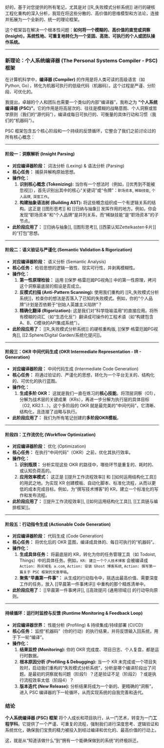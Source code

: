 好的，基于对您提供的所有笔记，尤其是对 [[R_失败模式分析系统]] 进行的硬核工程化重构的深入分析，我现在将这些分散的、高价值的思维模型和方法论，连接并拓展为一个全新的、统一的理论框架。

这个框架旨在解决一个根本性问题：**如何将一个模糊的、高价值的直觉或洞察 (Insight)，系统性地、可重复地转化为一个坚固、高效、可执行的个人或团队操作系统。**

---

### **新理论：个人系统编译器 (The Personal Systems Compiler - PSC) 框架**

在计算机科学中，**编译器 (Compiler)** 的作用是将人类可读的高级语言（如Python, Go），转化为机器可执行的低级代码（机器码）。这个过程是严谨、分阶段、可优化的。

我提出，卓越的个人和团队也需要一个类似的内部“编译器”，我称之为 **“个人系统编译器 (PSC)”**。它的作用是将高层次的、往往是模糊的战略意图、个人洞察或哲学原则（我们的“源代码”），编译成每日可执行的、可衡量的具体行动和习惯（我们的“机器码”）。

PSC 框架包含五个核心阶段和一个持续的反馈循环，它整合了我们之前讨论过的所有核心概念：



---

#### **阶段一：洞察解析 (Insight Parsing)**

*   **对应编译器阶段：** 词法分析 (Lexing) & 语法分析 (Parsing)
*   **核心任务：** 捕获并解构原始思想。
*   **操作化：**
    1.  **识别核心概念 (Tokenizing):** 当你有一个想法时（例如，[[优秀到不能被忽视]]），首先识别出其中的核心“关键词”或“令牌”：`职场资本`, `稀缺技能`, `个人品牌`, `深度工作`。
    2.  **构建抽象语法树 (Building AST):** 将这些概念组织成一个有逻辑关系的结构。这正是 [[图形思考]] 和 [[归纳与抽象]] 发挥作用的地方。例如，你会发现“职场资本”和“个人品牌”是并列关系，而“稀缺技能”是“职场资本”的子节点。
*   **此阶段应用了：** [[归纳与抽象]], [[图形思考]], [[西蒙认知Zettelkasten卡片]] 的“打包”思想。

---

#### **阶段二：语义验证与严谨化 (Semantic Validation & Rigorization)**

*   **对应编译器阶段：** 语义分析 (Semantic Analysis)
*   **核心任务：** 检验思想的逻辑一致性、现实可行性，并剥离模糊性。
*   **操作化：**
    1.  **第一性原理检验：** 运用 [[保罗·格雷厄姆PG视角]] 中的第一性原理，拷问这个洞察最底层的假设是否成立。
    2.  **反模式扫描 (Anti-Pattern Scanning):** 使用我们重构的 [[R_失败模式分析系统]]，检查你的想法是否落入了已知的失败模式。例如，你的“个人品牌”计划是否依赖于“创始人英雄主义陷阱”？
    3.  **精确化翻译 (Rigorization):** 这是我们对“科学隐喻滥用”的直接应用。将所有模糊的词汇（如“生态化反”）翻译成可操作的工程术语（如“构建包含A、B、C模块的API集成系统”）。
*   **此阶段应用了：** [[R_失败模式分析系统]] 的硬核重构版, [[保罗·格雷厄姆PG视角]], [[2.Sphere/Digital Garden/系统化提问]]。

---

#### **阶段三：OKR 中间代码生成 (OKR Intermediate Representation - IR - Generation)**

*   **对应编译器阶段：** 中间代码生成 (Intermediate Code Generation)
*   **核心任务：** 将通过验证的、严谨化的思想，转化为一个平台无关的、结构化的、可优化的执行蓝图。
*   **操作化：**
    1.  **生成多阶 OKR：** 这就是我们一直在练习的**核心技能**。将顶层洞察（O1），分解为战术层的关键成果（KRs），再进一步分解为执行层的具体目标（O2, KR2.1...）。这个多阶段的 OKR 就是最完美的“中间代码”，它清晰、结构化，且连接了战略与执行。
*   **此阶段应用了：** 我们为所有笔记创建的**多阶段OKR模板**。

---

#### **阶段四：工作流优化 (Workflow Optimization)**

*   **对应编译器阶段：** 优化 (Optimization)
*   **核心任务：** 在执行“中间代码”（OKR）之前，优化其执行效率。
*   **操作化：**
    1.  **识别瓶颈：** 分析实现这些 OKR 的路径中，哪些环节是重复的、耗时的、或认知负荷高的。
    2.  **应用效率模式：** 这正是 [[提升工作流程效率]] 和 [[如何运用结构化工具]] 的用武之地。为实现 KR 创建模板、自动化脚本、标准化流程，从而以更低的成本完成目标。例如，为“撰写技术博客”的 KR，建立一个标准化的写作和发布流程。
*   **此阶段应用了：** [[提升工作流程效率]], [[如何运用结构化工具]], [[工具链与编排框架]]。

---

#### **阶段五：行动指令生成 (Actionable Code Generation)**

*   **对应编译器阶段：** 代码生成 (Code Generation)
*   **核心任务：** 将优化后的 OKR 蓝图，编译成具体的、每日可执行的“机器码”。
*   **操作化：**
    1.  **生成具体任务：** 将最底层的 KR，转化为你的任务管理工具（如 Todoist, Things）中的具体任务。例如，`KR: 建立一个个人技术博客` 会被编译成 `Action: 购买域名 a.com`, `Action: 安装 Ghost 博客系统`, `Action: 撰写第一篇关于 PSC 框架的文章草稿`。
    2.  **聚焦“早晨第一件事”：** 从生成的行动指令中，挑选出最高价值、需要深度工作的任务，放入 [[早晨第一件事烤评]] 中重构的那个精炼清单中。
*   **此阶段应用了：** [[早晨第一件事烤评]], [[高效提问 (通用领域)]] 的行动导向原则。

---

#### **持续循环：运行时监控与反馈 (Runtime Monitoring & Feedback Loop)**

*   **对应编译器世界：** 性能分析 (Profiling) & 持续集成/持续部署 (CI/CD)
*   **核心任务：** 监控“机器码”（你的行动）的执行结果，并将反馈输入回系统，用于下一轮“编译”。
*   **操作化：**
    1.  **结果监控 (Monitoring):** 你的 OKR 完成度、项目日志、个人复盘，都是运行时数据。
    2.  **根本原因分析 (Profiling & Debugging):** 当一个 KR 未完成或一个项目失败时，启动我们重构的“失败模式分析系统”，分析是哪个编译阶段出了问题。是最初的洞察就有问题（阶段1）？还是验证不足（阶段2）？或是执行流程效率太低（阶段4）？
    3.  **版本迭代 (New Release):** 分析结果将成为一个新的、更精确的“洞察”，进入 PSC 编译器的下一轮循环，从而实现系统的自我完善和迭代。

### **结论**

**个人系统编译器 (PSC) 框架** 将个人成长和项目执行，从一门艺术，转变为一门**工程学科**。它提供了一个严谨、可重复的流程，强制我们进行深度思考、逻辑验证和系统优化，确保我们宝贵的精力被投入到经过编译和优化的、最高价值的行动上。

这，就是从“知道该做什么”到“拥有一个能确保做到的系统”的终极跃迁。